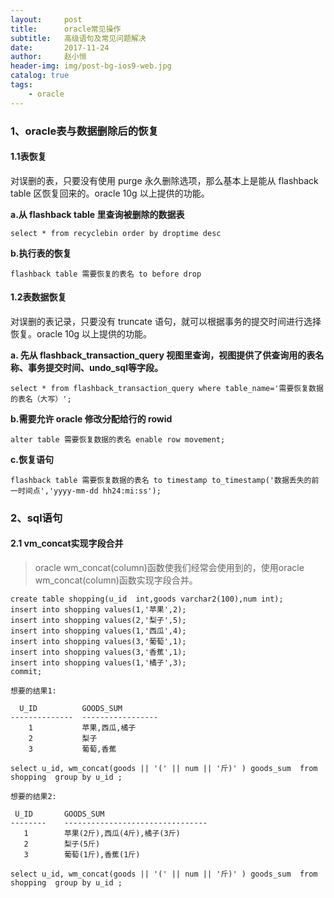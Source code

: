 ```yaml
---
layout:     post
title:      oracle常见操作
subtitle:   高级语句及常见问题解决
date:       2017-11-24
author:     赵小恒
header-img: img/post-bg-ios9-web.jpg
catalog: true
tags:
    - oracle
---
```


### 1、oracle表与数据删除后的恢复

#### 1.1表恢复

对误删的表，只要没有使用 purge 永久删除选项，那么基本上是能从 flashback table 区恢复回来的。oracle 10g 以上提供的功能。

**a.从 flashback table 里查询被删除的数据表**

```
select * from recyclebin order by droptime desc
```

**b.执行表的恢复**

```
flashback table 需要恢复的表名 to before drop
```

#### 1.2表数据恢复

对误删的表记录，只要没有 truncate 语句，就可以根据事务的提交时间进行选择恢复。oracle 10g 以上提供的功能。

 **a. 先从 flashback_transaction_query 视图里查询，视图提供了供查询用的表名称、事务提交时间、undo_sql等字段。**
 
 ```
 select * from flashback_transaction_query where table_name='需要恢复数据的表名（大写）';
 ```
 
 **b.需要允许 oracle 修改分配给行的 rowid**
 
 ```
 alter table 需要恢复数据的表名 enable row movement;
 ```
 
 **c.恢复语句**
 
 ```
 flashback table 需要恢复数据的表名 to timestamp to_timestamp('数据丢失的前一时间点','yyyy-mm-dd hh24:mi:ss');
 ```

### 2、sql语句

#### 2.1 vm_concat实现字段合并
>oracle wm_concat(column)函数使我们经常会使用到的，使用oracle wm_concat(column)函数实现字段合并。

```
create table shopping(u_id  int,goods varchar2(100),num int);
insert into shopping values(1,'苹果',2);
insert into shopping values(2,'梨子',5);
insert into shopping values(1,'西瓜',4);
insert into shopping values(3,'葡萄',1);
insert into shopping values(3,'香蕉',1);
insert into shopping values(1,'橘子',3);
commit;
```

`想要的结果1:`

```
  U_ID   		GOODS_SUM
--------------  -----------------
	1    		苹果,西瓜,橘子
	2    		梨子
	3    		葡萄,香蕉
```
```
select u_id, wm_concat(goods || '(' || num || '斤)' ) goods_sum  from shopping  group by u_id ;
```

`想要的结果2:`

```
 U_ID       GOODS_SUM                                                                       
--------    --------------------------------
   1        苹果(2斤),西瓜(4斤),橘子(3斤)                                                   
   2        梨子(5斤)                                                                       
   3        葡萄(1斤),香蕉(1斤)  
```
```
select u_id, wm_concat(goods || '(' || num || '斤)' ) goods_sum  from shopping  group by u_id ;
```